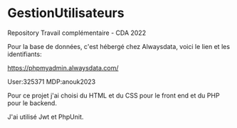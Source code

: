 # GestionUtilisateurs

Repository Travail complémentaire - CDA 2022

Pour la base de données, c'est hébergé chez Alwaysdata, voici le lien et les identifiants:

https://phpmyadmin.alwaysdata.com/

User:325371
MDP:anouk2023

Pour ce projet j'ai choisi du HTML et du CSS pour le front end et du PHP pour le backend.

J'ai utilisé Jwt et PhpUnit. 







